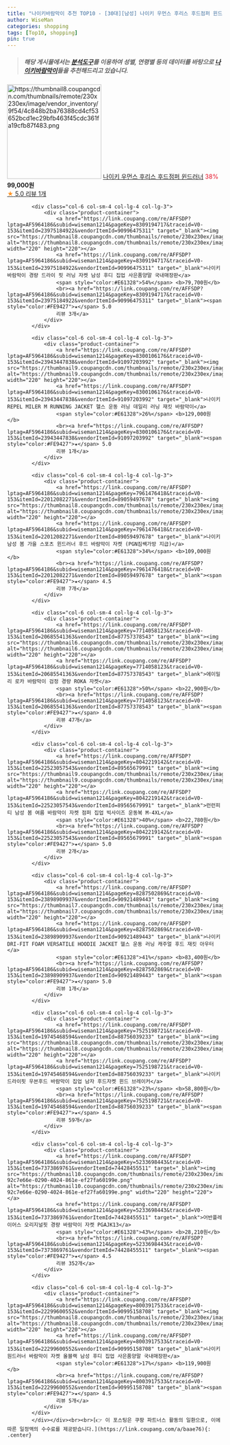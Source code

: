 ```yaml
---
title: "나이키바람막이 추천 TOP10 - [30대][남성] 나이키 우먼스 후리스 후드점퍼 윈드러너"
author: WiseMan
categories: shopping
tags: [Top10, shopping]
pin: true
---
```


> ##### 해당 게시물에서는 [**분석도구**](https://itemscout.io/)를 이용하여 **성별**, **연령별** 등의 데이터를 바탕으로 [**나이키바람막이**](https://link.coupang.com/a/baae76)들을 추천해드리고 있습니다.
<div class="container"><div class="row">
            <div class="col-6 col-sm-4 col-lg-4 col-lg-3">
                <div class="product-container">
                    <a href="https://link.coupang.com/re/AFFSDP?lptag=AF5964186&subid=wiseman1214&pageKey=8308622324&traceid=V0-153&itemId=23972874002&vendorItemId=90994211220" target="_blank"><img src="https://thumbnail8.coupangcdn.com/thumbnails/remote/230x230ex/image/vendor_inventory/9f54/4c848b2ba76388cd4cf53652bcd1ec29bfb463f45cdc361fa19cfb87f483.png" alt="https://thumbnail8.coupangcdn.com/thumbnails/remote/230x230ex/image/vendor_inventory/9f54/4c848b2ba76388cd4cf53652bcd1ec29bfb463f45cdc361fa19cfb87f483.png" width="220" height="220"></a>
                    <a href="https://link.coupang.com/re/AFFSDP?lptag=AF5964186&subid=wiseman1214&pageKey=8308622324&traceid=V0-153&itemId=23972874002&vendorItemId=90994211220" target="_blank">나이키 우먼스 후리스 후드점퍼 윈드러너</a>
                    <span style="color:#E61328">38%</span> <b>99,000원</b>
                    <br><a href="https://link.coupang.com/re/AFFSDP?lptag=AF5964186&subid=wiseman1214&pageKey=8308622324&traceid=V0-153&itemId=23972874002&vendorItemId=90994211220" target="_blank"><span style="color:#FE9427">★</span> 5.0
                    리뷰 1개</a>
                </div>
            </div>
            
            <div class="col-6 col-sm-4 col-lg-4 col-lg-3">
                <div class="product-container">
                    <a href="https://link.coupang.com/re/AFFSDP?lptag=AF5964186&subid=wiseman1214&pageKey=8309194717&traceid=V0-153&itemId=23975184922&vendorItemId=90996475311" target="_blank"><img src="https://thumbnail8.coupangcdn.com/thumbnails/remote/230x230ex/image/vendor_inventory/7fa7/b2cba8e9876ab44b1ee4049e0225b3201b6bc0caca965ee8f7696a78341c.jpg" alt="https://thumbnail8.coupangcdn.com/thumbnails/remote/230x230ex/image/vendor_inventory/7fa7/b2cba8e9876ab44b1ee4049e0225b3201b6bc0caca965ee8f7696a78341c.jpg" width="220" height="220"></a>
                    <a href="https://link.coupang.com/re/AFFSDP?lptag=AF5964186&subid=wiseman1214&pageKey=8309194717&traceid=V0-153&itemId=23975184922&vendorItemId=90996475311" target="_blank">나이키 바람막이 경량 드라이 핏 러닝 자켓 남성 후디 집업 사은품양말 국내매장판</a>
                    <span style="color:#E61328">54%</span> <b>79,700원</b>
                    <br><a href="https://link.coupang.com/re/AFFSDP?lptag=AF5964186&subid=wiseman1214&pageKey=8309194717&traceid=V0-153&itemId=23975184922&vendorItemId=90996475311" target="_blank"><span style="color:#FE9427">★</span> 5.0
                    리뷰 3개</a>
                </div>
            </div>
            
            <div class="col-6 col-sm-4 col-lg-4 col-lg-3">
                <div class="product-container">
                    <a href="https://link.coupang.com/re/AFFSDP?lptag=AF5964186&subid=wiseman1214&pageKey=8300106176&traceid=V0-153&itemId=23943447838&vendorItemId=91097203992" target="_blank"><img src="https://thumbnail9.coupangcdn.com/thumbnails/remote/230x230ex/image/vendor_inventory/4250/0a78e5ffcee87c03b5b3bc04ca8b09257cd2fbd9be656fbdf0f593d0329a.jpg" alt="https://thumbnail9.coupangcdn.com/thumbnails/remote/230x230ex/image/vendor_inventory/4250/0a78e5ffcee87c03b5b3bc04ca8b09257cd2fbd9be656fbdf0f593d0329a.jpg" width="220" height="220"></a>
                    <a href="https://link.coupang.com/re/AFFSDP?lptag=AF5964186&subid=wiseman1214&pageKey=8300106176&traceid=V0-153&itemId=23943447838&vendorItemId=91097203992" target="_blank">나이키 REPEL MILER M RUNNING JACKET 헬스 운동 러닝 데일리 러닝 재킷 바람막이</a>
                    <span style="color:#E61328">26%</span> <b>129,000원</b>
                    <br><a href="https://link.coupang.com/re/AFFSDP?lptag=AF5964186&subid=wiseman1214&pageKey=8300106176&traceid=V0-153&itemId=23943447838&vendorItemId=91097203992" target="_blank"><span style="color:#FE9427">★</span> 5.0
                    리뷰 1개</a>
                </div>
            </div>
            
            <div class="col-6 col-sm-4 col-lg-4 col-lg-3">
                <div class="product-container">
                    <a href="https://link.coupang.com/re/AFFSDP?lptag=AF5964186&subid=wiseman1214&pageKey=7961476418&traceid=V0-153&itemId=22012082271&vendorItemId=89059497678" target="_blank"><img src="https://thumbnail8.coupangcdn.com/thumbnails/remote/230x230ex/image/0905_amir_MensApparel_max3k/e6ec/0126b86d999b39039faf5e50a4db655af70b8b10e7e15673e973b1e76b66.jpg" alt="https://thumbnail8.coupangcdn.com/thumbnails/remote/230x230ex/image/0905_amir_MensApparel_max3k/e6ec/0126b86d999b39039faf5e50a4db655af70b8b10e7e15673e973b1e76b66.jpg" width="220" height="220"></a>
                    <a href="https://link.coupang.com/re/AFFSDP?lptag=AF5964186&subid=wiseman1214&pageKey=7961476418&traceid=V0-153&itemId=22012082271&vendorItemId=89059497678" target="_blank">나이키 남성 봄 가을 스포츠 윈드러너 후드 바람막이 자켓 (PGN짐쌕가방 지급)</a>
                    <span style="color:#E61328">34%</span> <b>109,000원</b>
                    <br><a href="https://link.coupang.com/re/AFFSDP?lptag=AF5964186&subid=wiseman1214&pageKey=7961476418&traceid=V0-153&itemId=22012082271&vendorItemId=89059497678" target="_blank"><span style="color:#FE9427">★</span> 4.5
                    리뷰 7개</a>
                </div>
            </div>
            
            <div class="col-6 col-sm-4 col-lg-4 col-lg-3">
                <div class="product-container">
                    <a href="https://link.coupang.com/re/AFFSDP?lptag=AF5964186&subid=wiseman1214&pageKey=7714058123&traceid=V0-153&itemId=20685541363&vendorItemId=87757378543" target="_blank"><img src="https://thumbnail6.coupangcdn.com/thumbnails/remote/230x230ex/image/0905_amir_MensApparel_max3k/6034/c0335b0ede6689007ceecb8a9110a11d5dfd38102b7d33712d19a1ed738b.jpg" alt="https://thumbnail6.coupangcdn.com/thumbnails/remote/230x230ex/image/0905_amir_MensApparel_max3k/6034/c0335b0ede6689007ceecb8a9110a11d5dfd38102b7d33712d19a1ed738b.jpg" width="220" height="220"></a>
                    <a href="https://link.coupang.com/re/AFFSDP?lptag=AF5964186&subid=wiseman1214&pageKey=7714058123&traceid=V0-153&itemId=20685541363&vendorItemId=87757378543" target="_blank">에이밀리 로카 바람막이 검정 경량 ROKA 자켓</a>
                    <span style="color:#E61328">50%</span> <b>22,900원</b>
                    <br><a href="https://link.coupang.com/re/AFFSDP?lptag=AF5964186&subid=wiseman1214&pageKey=7714058123&traceid=V0-153&itemId=20685541363&vendorItemId=87757378543" target="_blank"><span style="color:#FE9427">★</span> 4.0
                    리뷰 47개</a>
                </div>
            </div>
            
            <div class="col-6 col-sm-4 col-lg-4 col-lg-3">
                <div class="product-container">
                    <a href="https://link.coupang.com/re/AFFSDP?lptag=AF5964186&subid=wiseman1214&pageKey=8042219142&traceid=V0-153&itemId=22523057543&vendorItemId=89565679991" target="_blank"><img src="https://thumbnail9.coupangcdn.com/thumbnails/remote/230x230ex/image/vendor_inventory/2c58/ec799b9a89e42ac8b49ac450b5a9a8db37146d6d9304c5d7859643881966.jpg" alt="https://thumbnail9.coupangcdn.com/thumbnails/remote/230x230ex/image/vendor_inventory/2c58/ec799b9a89e42ac8b49ac450b5a9a8db37146d6d9304c5d7859643881966.jpg" width="220" height="220"></a>
                    <a href="https://link.coupang.com/re/AFFSDP?lptag=AF5964186&subid=wiseman1214&pageKey=8042219142&traceid=V0-153&itemId=22523057543&vendorItemId=89565679991" target="_blank">런런피티 남성 봄 여름 바람막이 자켓 점퍼 집업 빅사이즈 운동복 M-4XL</a>
                    <span style="color:#E61328">40%</span> <b>22,780원</b>
                    <br><a href="https://link.coupang.com/re/AFFSDP?lptag=AF5964186&subid=wiseman1214&pageKey=8042219142&traceid=V0-153&itemId=22523057543&vendorItemId=89565679991" target="_blank"><span style="color:#FE9427">★</span> 5.0
                    리뷰 2개</a>
                </div>
            </div>
            
            <div class="col-6 col-sm-4 col-lg-4 col-lg-3">
                <div class="product-container">
                    <a href="https://link.coupang.com/re/AFFSDP?lptag=AF5964186&subid=wiseman1214&pageKey=8287502869&traceid=V0-153&itemId=23898909937&vendorItemId=90921489443" target="_blank"><img src="https://thumbnail7.coupangcdn.com/thumbnails/remote/230x230ex/image/vendor_inventory/9bd3/a0dbca45c7d780b8220da3c76d61e5cc6dd583d6c311c2364dde0a3b9aba.jpg" alt="https://thumbnail7.coupangcdn.com/thumbnails/remote/230x230ex/image/vendor_inventory/9bd3/a0dbca45c7d780b8220da3c76d61e5cc6dd583d6c311c2364dde0a3b9aba.jpg" width="220" height="220"></a>
                    <a href="https://link.coupang.com/re/AFFSDP?lptag=AF5964186&subid=wiseman1214&pageKey=8287502869&traceid=V0-153&itemId=23898909937&vendorItemId=90921489443" target="_blank">나이키 DRI-FIT FOAM VERSATILE HOODIE JACKET 헬스 운동 러닝 캐주얼 후드 재킷 아우터</a>
                    <span style="color:#E61328">41%</span> <b>83,400원</b>
                    <br><a href="https://link.coupang.com/re/AFFSDP?lptag=AF5964186&subid=wiseman1214&pageKey=8287502869&traceid=V0-153&itemId=23898909937&vendorItemId=90921489443" target="_blank"><span style="color:#FE9427">★</span> 5.0
                    리뷰 1개</a>
                </div>
            </div>
            
            <div class="col-6 col-sm-4 col-lg-4 col-lg-3">
                <div class="product-container">
                    <a href="https://link.coupang.com/re/AFFSDP?lptag=AF5964186&subid=wiseman1214&pageKey=7525198721&traceid=V0-153&itemId=19745468594&vendorItemId=88756039233" target="_blank"><img src="https://thumbnail8.coupangcdn.com/thumbnails/remote/230x230ex/image/0905_amir_MensApparel_max3k/bdf3/1f967debfddce1f8a7ce03e4234ab16716879a015659decee7bb61631239.jpg" alt="https://thumbnail8.coupangcdn.com/thumbnails/remote/230x230ex/image/0905_amir_MensApparel_max3k/bdf3/1f967debfddce1f8a7ce03e4234ab16716879a015659decee7bb61631239.jpg" width="220" height="220"></a>
                    <a href="https://link.coupang.com/re/AFFSDP?lptag=AF5964186&subid=wiseman1214&pageKey=7525198721&traceid=V0-153&itemId=19745468594&vendorItemId=88756039233" target="_blank">나이키 드라이핏 우븐후드 바람막이 집업 남자 후드자켓 윈드 브레이커</a>
                    <span style="color:#E61328">23%</span> <b>58,800원</b>
                    <br><a href="https://link.coupang.com/re/AFFSDP?lptag=AF5964186&subid=wiseman1214&pageKey=7525198721&traceid=V0-153&itemId=19745468594&vendorItemId=88756039233" target="_blank"><span style="color:#FE9427">★</span> 4.5
                    리뷰 59개</a>
                </div>
            </div>
            
            <div class="col-6 col-sm-4 col-lg-4 col-lg-3">
                <div class="product-container">
                    <a href="https://link.coupang.com/re/AFFSDP?lptag=AF5964186&subid=wiseman1214&pageKey=5233698443&traceid=V0-153&itemId=7373869761&vendorItemId=74428455511" target="_blank"><img src="https://thumbnail10.coupangcdn.com/thumbnails/remote/230x230ex/image/retail/images/175594683875153-92c7e66e-0290-4024-861e-ef27fa60199e.png" alt="https://thumbnail10.coupangcdn.com/thumbnails/remote/230x230ex/image/retail/images/175594683875153-92c7e66e-0290-4024-861e-ef27fa60199e.png" width="220" height="220"></a>
                    <a href="https://link.coupang.com/re/AFFSDP?lptag=AF5964186&subid=wiseman1214&pageKey=5233698443&traceid=V0-153&itemId=7373869761&vendorItemId=74428455511" target="_blank">어반플레이어스 오리지널핏 경량 바람막이 자켓 PGAJK13</a>
                    <span style="color:#E61328">43%</span> <b>28,210원</b>
                    <br><a href="https://link.coupang.com/re/AFFSDP?lptag=AF5964186&subid=wiseman1214&pageKey=5233698443&traceid=V0-153&itemId=7373869761&vendorItemId=74428455511" target="_blank"><span style="color:#FE9427">★</span> 4.5
                    리뷰 352개</a>
                </div>
            </div>
            
            <div class="col-6 col-sm-4 col-lg-4 col-lg-3">
                <div class="product-container">
                    <a href="https://link.coupang.com/re/AFFSDP?lptag=AF5964186&subid=wiseman1214&pageKey=8003917533&traceid=V0-153&itemId=22299600552&vendorItemId=90995158708" target="_blank"><img src="https://thumbnail8.coupangcdn.com/thumbnails/remote/230x230ex/image/vendor_inventory/b02f/be77f1fa62a4a4ad7d2fbbb5088980a2229fc60063dfdf4bf478f108f935.jpg" alt="https://thumbnail8.coupangcdn.com/thumbnails/remote/230x230ex/image/vendor_inventory/b02f/be77f1fa62a4a4ad7d2fbbb5088980a2229fc60063dfdf4bf478f108f935.jpg" width="220" height="220"></a>
                    <a href="https://link.coupang.com/re/AFFSDP?lptag=AF5964186&subid=wiseman1214&pageKey=8003917533&traceid=V0-153&itemId=22299600552&vendorItemId=90995158708" target="_blank">나이키 원드러너 바람막이 자켓 올블랙 남성 후디 집업 사은품양말 국내매장판</a>
                    <span style="color:#E61328">17%</span> <b>119,900원</b>
                    <br><a href="https://link.coupang.com/re/AFFSDP?lptag=AF5964186&subid=wiseman1214&pageKey=8003917533&traceid=V0-153&itemId=22299600552&vendorItemId=90995158708" target="_blank"><span style="color:#FE9427">★</span> 4.5
                    리뷰 5개</a>
                </div>
            </div>
            </div></div><br><br>[👉 이 포스팅은 쿠팡 파트너스 활동의 일환으로, 이에 따른 일정액의 수수료를 제공받습니다.](https://link.coupang.com/a/baae76){: .center}